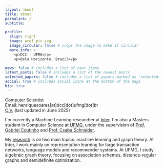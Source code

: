 ```yaml
---
layout: about
title: about
permalink: /
subtitle:

profile:
  align: right
  image: prof_pic.jpg
  image_circular: false # crops the image to make it circular
  more_info: >
    <p>DCC - UFMG</p>
    <p>Belo Horizonte, Brazil</p>

news: false # includes a list of news items
latest_posts: false # includes a list of the newest posts
selected_papers: false # includes a list of papers marked as "selected={true}"
social: true # includes social icons at the bottom of the page
bio: true
---
```


Computer Scientist<br>
Email: henriquesoares[at]dcc[dot]ufmg[dot]br<br>
[C.V.](../assets/pdf/HenriqueAssumpcao_CV.pdf) (last updated in June 2025)

I'm currently a Machine Learning researcher at [Inter](https://inter.co/). I'm also a Masters student in Computer Science at [UFMG](https://ufmg.br/), under the supervision of [Prof. Gabriel Coutinho](https://homepages.dcc.ufmg.br/~gabriel/) and [Prof. Csaba Schneider](https://schcs.github.io/WP/).

My [research](https://henriqueassumpcao.github.io/research/) is on two main topics: machine learning and graph theory. At Inter, I work mainly on representation learning for large transaction networks, language models and recommender systems. At UFMG, I study algebraic graph theory, focusing on association schemes, distance-regular graphs and semidefinite optimization.

<!-- My [Erdős Number](https://en.wikipedia.org/wiki/Erd%C5%91s_number) is 3 (Paul Erdős -> Chris Godsil -> Gabriel Coutinho -> Henrique Assumpção). -->